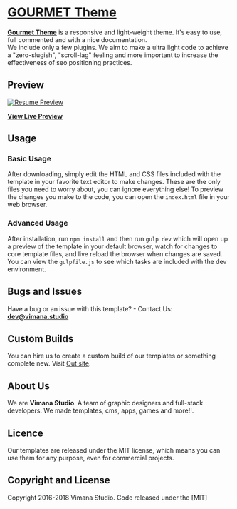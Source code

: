 # [GOURMET Theme](https://startbootstrap.com/template-overviews/resume/)

[**Gourmet Theme**](https://startbootstrap.com/template-overviews/resume/) is a responsive and light-weight theme. It's easy to use, full commented and with a nice documentation. <br>
 We include only a few plugins. We aim to make a ultra light code to achieve a "zero-slugish", "scroll-lag" feeling and more important to increase the effectiveness of seo positioning practices.

## Preview

[![Resume Preview](https://startbootstrap.com/assets/img/templates/resume.jpg)](https://blackrockdigital.github.io/startbootstrap-resume/)

**[View Live Preview](https://blackrockdigital.github.io/startbootstrap-resume/)**


## Usage

### Basic Usage

After downloading, simply edit the HTML and CSS files included with the template in your favorite text editor to make changes. These are the only files you need to worry about, you can ignore everything else! To preview the changes you make to the code, you can open the `index.html` file in your web browser.

### Advanced Usage

After installation, run `npm install` and then run `gulp dev` which will open up a preview of the template in your default browser, watch for changes to core template files, and live reload the browser when changes are saved. You can view the `gulpfile.js` to see which tasks are included with the dev environment.

## Bugs and Issues

Have a bug or an issue with this template? - Contact Us: **dev@vimana.studio**

## Custom Builds
You can hire us to create a custom build of our templates or something complete new. Visit [Out site](https://vimana.studio/).

## About Us 
We are **Vimana Studio**. A team of graphic designers and full-stack developers. We made templates, cms, apps, games and more!!.

## Licence
Our templates are released under the MIT license, which means you can use them for any purpose, even for commercial projects.


## Copyright and License
Copyright 2016-2018 Vimana Studio. Code released under the [MIT]
